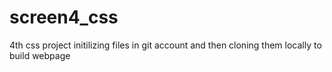 # screen4_css
4th css project
initilizing files in git account and then cloning them locally to build webpage
